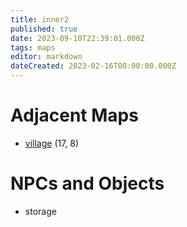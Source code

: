 ```yaml
---
title: inner2
published: true
date: 2023-09-10T22:39:01.000Z
tags: maps
editor: markdown
dateCreated: 2023-02-16T00:00:00.000Z
---
```



# Adjacent Maps
 * [village](/maps/village) (17, 8)

# NPCs and Objects
 * storage

